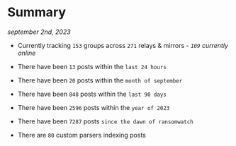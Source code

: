 
# Summary
_september 2nd, 2023_

- Currently tracking `153` groups across `271` relays & mirrors - _`109` currently online_

- There have been `13` posts within the `last 24 hours`

- There have been `20` posts within the `month of september`

- There have been `848` posts within the `last 90 days`

- There have been `2596` posts within the `year of 2023`

- There have been `7287` posts `since the dawn of ransomwatch`

- There are `80` custom parsers indexing posts
